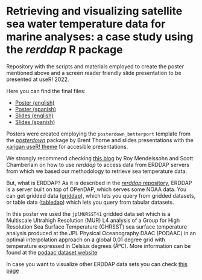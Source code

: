 # Retrieving and visualizing satellite sea water temperature data for marine analyses: a case study using the *rerddap* R package

Repository with the scripts and materials employed to create the poster mentioned above and a screen reader friendly slide presentation to be presented at useR! 2022.

Here you can find the final files:

* [Poster (english)](<https://github.com/virginiagarciaalonso/useR_2022_sst/blob/main/poster_en.pdf>)
* [Poster (spanish)](<https://github.com/virginiagarciaalonso/useR_2022_sst/blob/main/poster_es.pdf>)
* [Slides (english)](<https://user-2022-sst-slides-en.netlify.app/>)
* [Slides (spanish)](<>)

Posters were created employing the `posterdown_betterport` template from the [*posterdown*](<https://github.com/brentthorne/posterdown>) package by Brent Thorne and slides presentations with the [xarigan useR! theme](<https://gitlab.com/rconf/user-xaringan-theme>) for accesible presentations.

We strongly recommend checking [this blog](<https://rmendels.github.io/Using_rerddap.nb.html>) by Roy Mendelssohn and Scott Chamberlain on how to use *rerddap* to access data from ERDDAP servers from which we based our methodology to retrieve sea temperature data.

But, what is ERDDAP? As it is described in the  [*rerddap* repository](<https://github.com/ropensci/rerddap>), ERDDAP is a server built on top of OPenDAP, which serves some NOAA data. You can get gridded data ([griddap](<https://upwell.pfeg.noaa.gov/erddap/griddap/documentation.html>)), which lets you query from gridded datasets, or table data ([tabledap](<https://upwell.pfeg.noaa.gov/erddap/tabledap/documentation.html>)) which lets you query from tabular datasets.

In this poster we used the `jplMURSST41` gridded data set which is a Multiscale Ultrahigh Resolution (MUR) L4 analysis of a Group for High Resolution Sea Surface Temperature (GHRSST) sea surface temperature analysis produced at the JPL Physical Oceanography DAAC (PODAAC) in an optimal interpolation approach on a global 0.01 degree grid with temperature expressed in Celsius degrees (ÂºC). More information can be found at the [podaac dataset website](<https://podaac.jpl.nasa.gov/dataset/MUR-JPL-L4-GLOB-v4.1>)

In case you want to visualize other ERDDAP data sets you can check [this page](<https://coastwatch.pfeg.noaa.gov/erddap/griddap/index.html?page=1&itemsPerPage=1000>)
